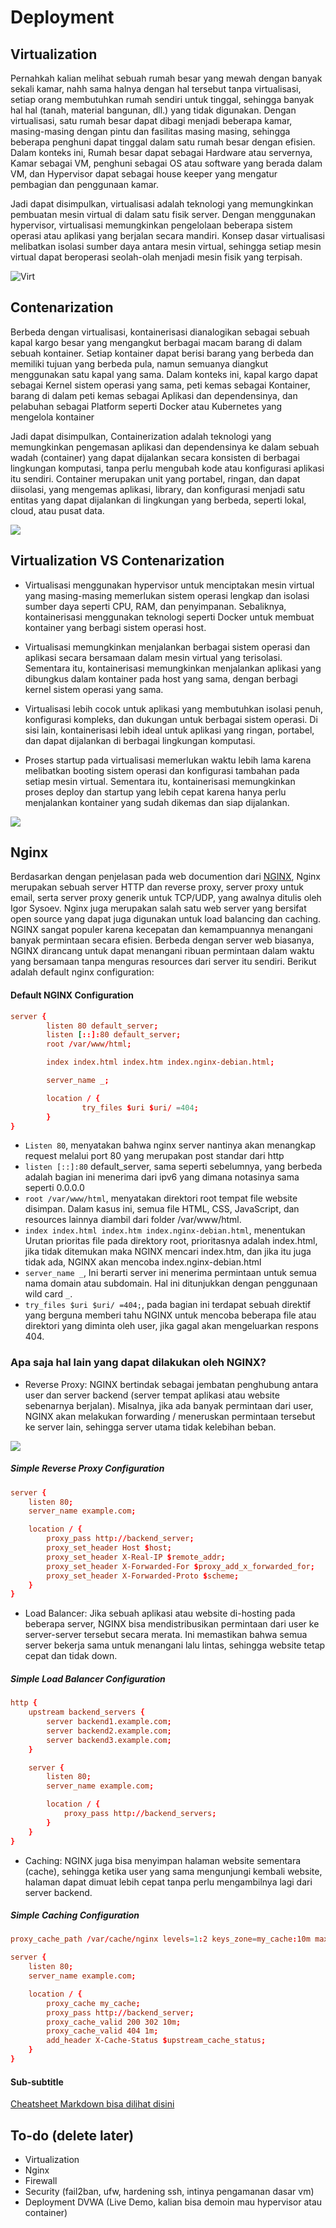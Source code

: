 # Deployment

## Virtualization
Pernahkah kalian melihat sebuah rumah besar yang mewah dengan banyak sekali kamar, nahh sama halnya dengan hal tersebut tanpa virtualisasi, setiap orang membutuhkan rumah sendiri untuk tinggal, sehingga banyak hal hal (tanah, material bangunan, dll.) yang tidak digunakan. Dengan virtualisasi, satu rumah besar dapat dibagi menjadi beberapa kamar, masing-masing dengan pintu dan fasilitas masing masing, sehingga beberapa penghuni dapat tinggal dalam satu rumah besar dengan efisien. Dalam konteks ini, Rumah besar dapat sebagai Hardware atau servernya, Kamar sebagai VM, penghuni sebagai OS atau software yang berada dalam VM, dan Hypervisor dapat sebagai house keeper yang mengatur pembagian dan penggunaan kamar. 

Jadi dapat disimpulkan, virtualisasi adalah teknologi yang memungkinkan pembuatan mesin virtual di dalam satu fisik server. Dengan menggunakan hypervisor, virtualisasi memungkinkan pengelolaan beberapa sistem operasi atau aplikasi yang berjalan secara mandiri. Konsep dasar virtualisasi melibatkan isolasi sumber daya antara mesin virtual, sehingga setiap mesin virtual dapat beroperasi seolah-olah menjadi mesin fisik yang terpisah.

![Virt](./assets/virt.png)

## Contenarization 
Berbeda dengan virtualisasi, kontainerisasi dianalogikan sebagai sebuah kapal kargo besar yang mengangkut berbagai macam barang di dalam sebuah kontainer. Setiap kontainer dapat berisi barang yang berbeda dan memiliki tujuan yang berbeda pula, namun semuanya diangkut menggunakan satu kapal yang sama. Dalam konteks ini, kapal kargo dapat sebagai Kernel sistem operasi yang sama, peti kemas sebagai Kontainer, barang di dalam peti kemas sebagai Aplikasi dan dependensinya, dan pelabuhan sebagai Platform seperti Docker atau Kubernetes yang mengelola kontainer

Jadi dapat disimpulkan, Containerization adalah teknologi yang memungkinkan pengemasan aplikasi dan dependensinya ke dalam sebuah wadah (container) yang dapat dijalankan secara konsisten di berbagai lingkungan komputasi, tanpa perlu mengubah kode atau konfigurasi aplikasi itu sendiri. Container merupakan unit yang portabel, ringan, dan dapat diisolasi, yang mengemas aplikasi, library, dan konfigurasi menjadi satu entitas yang dapat dijalankan di lingkungan yang berbeda, seperti lokal, cloud, atau pusat data.

![](./assets/cont.png)

## Virtualization VS Contenarization
- Virtualisasi menggunakan hypervisor untuk menciptakan mesin virtual yang masing-masing memerlukan sistem operasi lengkap dan isolasi sumber daya seperti CPU, RAM, dan penyimpanan. Sebaliknya, kontainerisasi menggunakan teknologi seperti Docker untuk membuat kontainer yang berbagi sistem operasi host.

- Virtualisasi memungkinkan menjalankan berbagai sistem operasi dan aplikasi secara bersamaan dalam mesin virtual yang terisolasi. Sementara itu, kontainerisasi memungkinkan menjalankan aplikasi yang dibungkus dalam kontainer pada host yang sama, dengan berbagi kernel sistem operasi yang sama.

- Virtualisasi lebih cocok untuk aplikasi yang membutuhkan isolasi penuh, konfigurasi kompleks, dan dukungan untuk berbagai sistem operasi. Di sisi lain, kontainerisasi lebih ideal untuk aplikasi yang ringan, portabel, dan dapat dijalankan di berbagai lingkungan komputasi.

- Proses startup pada virtualisasi memerlukan waktu lebih lama karena melibatkan booting sistem operasi dan konfigurasi tambahan pada setiap mesin virtual. Sementara itu, kontainerisasi memungkinkan proses deploy dan startup yang lebih cepat karena hanya perlu menjalankan kontainer yang sudah dikemas dan siap dijalankan.

![](./assets/vs.png)

## Nginx 
Berdasarkan dengan penjelasan pada web documention dari [NGINX](https://nginx.org/en/), Nginx merupakan sebuah server HTTP dan reverse proxy, server proxy untuk email, serta server proxy generik untuk TCP/UDP, yang awalnya ditulis oleh Igor Sysoev. Nginx juga merupakan salah satu web server yang bersifat open source yang dapat juga digunakan untuk load balancing dan caching. NGINX sangat populer karena kecepatan dan kemampuannya menangani banyak permintaan secara efisien. Berbeda dengan server web biasanya, NGINX dirancang untuk dapat menangani ribuan permintaan dalam waktu yang bersamaan tanpa menguras resources dari server itu sendiri. Berikut adalah default nginx configuration:


#### Default NGINX Configuration
```conf
server {
        listen 80 default_server;
        listen [::]:80 default_server;
        root /var/www/html;

        index index.html index.htm index.nginx-debian.html;

        server_name _;

        location / {
                try_files $uri $uri/ =404;
        }
}
```
- `Listen 80`, menyatakan bahwa nginx server nantinya akan menangkap request melalui port 80 yang merupakan post standar dari http 
- `listen [::]:80` default_server, sama seperti sebelumnya, yang berbeda adalah bagian ini menerima dari ipv6 yang dimana notasinya sama seperti 0.0.0.0
- `root /var/www/html`, menyatakan direktori root tempat file website disimpan. Dalam kasus ini, semua file HTML, CSS, JavaScript, dan resources lainnya diambil dari folder /var/www/html.
-  `index index.html index.htm index.nginx-debian.html`, menentukan Urutan prioritas file pada direktory root, prioritasnya adalah index.html, jika tidak ditemukan maka NGINX mencari index.htm, dan jika itu juga tidak ada, NGINX akan mencoba index.nginx-debian.html
- `server_name _`, Ini berarti server ini menerima permintaan untuk semua nama domain atau subdomain. Hal ini ditunjukkan dengan penggunaan wild card `_`. 
- `try_files $uri $uri/ =404;`, pada bagian ini terdapat sebuah direktif yang berguna memberi tahu NGINX untuk mencoba beberapa file atau direktori yang diminta oleh user, jika gagal akan mengeluarkan respons 404. 


### Apa saja hal lain yang dapat dilakukan oleh NGINX?

- Reverse Proxy: NGINX bertindak sebagai jembatan penghubung antara user dan server backend (server tempat aplikasi atau website sebenarnya berjalan). Misalnya, jika ada banyak permintaan dari user, NGINX akan melakukan forwarding / meneruskan permintaan tersebut ke server lain, sehingga server utama tidak kelebihan beban.

![](./assets/nginx.png)

##### Simple Reverse Proxy Configuration
```conf
server {
    listen 80;
    server_name example.com;

    location / {
        proxy_pass http://backend_server;
        proxy_set_header Host $host;
        proxy_set_header X-Real-IP $remote_addr;
        proxy_set_header X-Forwarded-For $proxy_add_x_forwarded_for;
        proxy_set_header X-Forwarded-Proto $scheme;
    }
}
```
- Load Balancer: Jika sebuah aplikasi atau website di-hosting pada beberapa server, NGINX bisa mendistribusikan permintaan dari user ke server-server tersebut secara merata. Ini memastikan bahwa semua server bekerja sama untuk menangani lalu lintas, sehingga website tetap cepat dan tidak down.

##### Simple Load Balancer Configuration
```conf
http {
    upstream backend_servers {
        server backend1.example.com;
        server backend2.example.com;
        server backend3.example.com;
    }

    server {
        listen 80;
        server_name example.com;

        location / {
            proxy_pass http://backend_servers;
        }
    }
}

```


- Caching: NGINX juga bisa menyimpan halaman website sementara (cache), sehingga ketika user yang sama mengunjungi kembali website, halaman dapat dimuat lebih cepat tanpa perlu mengambilnya lagi dari server backend.

##### Simple Caching Configuration
```conf
proxy_cache_path /var/cache/nginx levels=1:2 keys_zone=my_cache:10m max_size=10g inactive=60m use_temp_path=off;

server {
    listen 80;
    server_name example.com;

    location / {
        proxy_cache my_cache;
        proxy_pass http://backend_server;
        proxy_cache_valid 200 302 10m;
        proxy_cache_valid 404 1m;
        add_header X-Cache-Status $upstream_cache_status;
    }
}

```



#### Sub-subtitle

[Cheatsheet Markdown bisa dilihat disini](https://github.com/adam-p/markdown-here/wiki/Markdown-Cheatsheet)

## To-do (delete later)
- Virtualization
- Nginx
- Firewall
- Security (fail2ban, ufw, hardening ssh, intinya pengamanan dasar vm)
- Deployment DVWA (Live Demo, kalian bisa demoin mau hypervisor atau container)